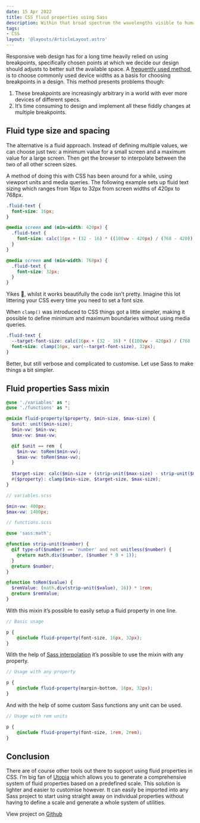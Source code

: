 ```yaml
---
date: 15 Apr 2022
title: CSS fluid properties using Sass
description: Within that broad spectrum the wavelengths visible to humans occupy a very narrow band.
tags:
- CSS
layout: '@layouts/ArticleLayout.astro'
---
```


Responsive web design has for a long time heavily relied on using breakpoints, specifically chosen points at which we decide our design should adjusts to better suit the available space. A [frequently used method ](https://getbootstrap.com/docs/5.0/layout/breakpoints/) is to choose commonly used device widths as a basis for choosing  breakpoints in a design. This method presents problems though:

1. These breakpoints are increasingly arbitrary in a world with ever more devices of different specs.
2. It’s time consuming to design and implement all these fiddly changes at multiple breakpoints.

## Fluid type size and spacing

The alternative is a fluid approach. Instead of defining multiple values, we can choose just two: a minimum value for a small screen and a maximum value for a large screen. Then get the browser to interpolate between the two of all other screen sizes.

A method of doing this with CSS has been around for a while, using viewport units and media queries. The following example sets up fluid text sizing which ranges from 16px to 32px from screen widths of 420px to 768px.

``` css
.fluid-text {
  font-size: 16px;
}

@media screen and (min-width: 420px) {
  .fluid-text {
    font-size: calc(16px + (32 - 16) * ((100vw - 420px) / (768 - 420)));
  }
}

@media screen and (min-width: 768px) {
  .fluid-text {
    font-size: 32px;
  }
}
```

Yikes 😬, whilst it works beautifully the code isn’t pretty. Imagine this lot littering your CSS every time you need to set a font size. 

When `clamp()` was introduced to CSS things got a little simpler, making it possible to define minimum and maximum boundaries without using media queries.

```css
.fluid-text {
  --target-font-size: calc(16px + (32 - 16) * ((100vw - 420px) / (768 - 420)));
  font-size: clamp(16px, var(--target-font-size), 32px);
}
```

Better, but still verbose and complicated to customise. Let use Sass to make things a bit simpler.

## Fluid properties Sass mixin

```scss
@use './variables' as *;
@use './functions' as *;

@mixin fluid-property($property, $min-size, $max-size) {
  $unit: unit($min-size);
  $min-vw: $min-vw;
  $max-vw: $max-vw;

  @if $unit == rem  {
    $min-vw: toRem($min-vw);
    $max-vw: toRem($max-vw);
  }
  
  $target-size: calc($min-size + (strip-unit($max-size) - strip-unit($min-size)) * ((100vw - $min-vw) / (strip-unit($max-vw) - strip-unit($min-vw))));
  #{$property}: clamp($min-size, $target-size, $max-size);
}
```

```scss
// variables.scss

$min-vw: 400px;
$max-vw: 1400px;
```

```scss
// functions.scss

@use 'sass:math';

@function strip-unit($number) {
  @if type-of($number) == 'number' and not unitless($number) {
    @return math.div($number, ($number * 0 + 1));
  }
  @return $number;
}

@function toRem($value) {
  $remValue: (math.div(strip-unit($value), 16)) * 1rem;
  @return $remValue;
}
```

With this mixin it’s possible to easily setup a fluid property in one line.

```scss
// Basic usage

p {
	@include fluid-property(font-size, 16px, 32px);
}
```

With the help of [Sass interpolation](https://sass-lang.com/documentation/interpolation) it’s possible to use the mixin with any property.

```scss
// Usage with any property

p {
	@include fluid-property(margin-bottom, 16px, 32px);
}
```

And with the help of some custom Sass functions any unit can be used.

```scss
// Usage with rem units

p {
	@include fluid-property(font-size, 1rem, 2rem);
}
```

## Conclusion

There are of course other tools out there to support using fluid properties in CSS. I’m big fan of [Utopia](https://utopia.fyi) which allows you to generate a comprehensive system of fluid properties based on a predefined scale. This solution is lighter and easier to customise however. It can easily be imported into any Sass project to start using straight away on individual properties without having to define a scale and generate a whole system of utilities.

<aside class="aside--info">
	View project on <a href="#">Github</a>
</aside>

